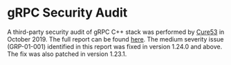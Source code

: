 # gRPC Security Audit

A third-party security audit of gRPC C++ stack was performed by
[Cure53](https://cure53.de) in October 2019. The full report can be found [here](https://github.com/grpc/grpc/tree/master/doc/grpc_security_audit.pdf). The medium severity issue (GRP-01-001) identified in this report was fixed in
version 1.24.0 and above. The fix was also patched in version 1.23.1.

